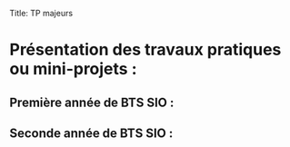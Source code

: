 Title: TP majeurs

# Présentation des travaux pratiques ou mini-projets :


## Première année de BTS SIO :


## Seconde année de BTS SIO :